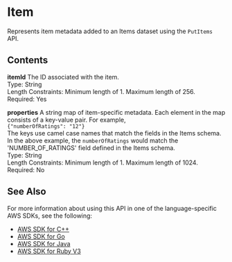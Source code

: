 # Item<a name="API_UBS_Item"></a>

Represents item metadata added to an Items dataset using the `PutItems` API\.

## Contents<a name="API_UBS_Item_Contents"></a>

 **itemId**   <a name="personalize-Type-UBS_Item-itemId"></a>
The ID associated with the item\.  
Type: String  
Length Constraints: Minimum length of 1\. Maximum length of 256\.  
Required: Yes

 **properties**   <a name="personalize-Type-UBS_Item-properties"></a>
A string map of item\-specific metadata\. Each element in the map consists of a key\-value pair\. For example,   
 `{"numberOfRatings": "12"}`   
The keys use camel case names that match the fields in the Items schema\. In the above example, the `numberOfRatings` would match the 'NUMBER\_OF\_RATINGS' field defined in the Items schema\.  
Type: String  
Length Constraints: Minimum length of 1\. Maximum length of 1024\.  
Required: No

## See Also<a name="API_UBS_Item_SeeAlso"></a>

For more information about using this API in one of the language\-specific AWS SDKs, see the following:
+  [AWS SDK for C\+\+](https://docs.aws.amazon.com/goto/SdkForCpp/personalize-events-2018-03-22/Item) 
+  [AWS SDK for Go](https://docs.aws.amazon.com/goto/SdkForGoV1/personalize-events-2018-03-22/Item) 
+  [AWS SDK for Java](https://docs.aws.amazon.com/goto/SdkForJava/personalize-events-2018-03-22/Item) 
+  [AWS SDK for Ruby V3](https://docs.aws.amazon.com/goto/SdkForRubyV3/personalize-events-2018-03-22/Item) 